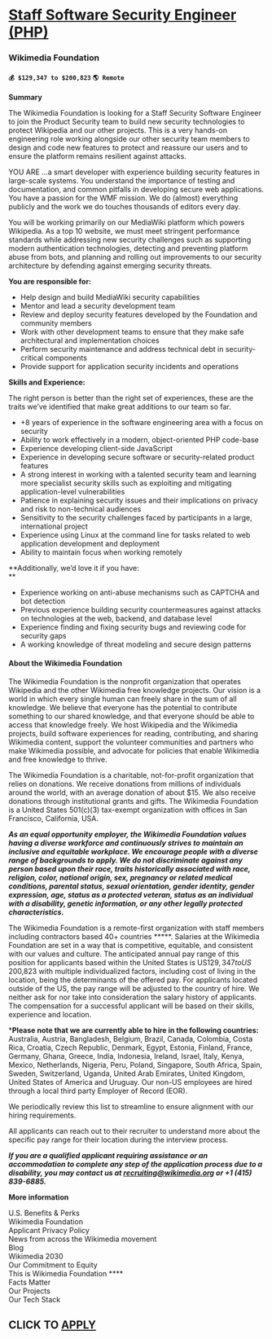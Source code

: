 # [Staff Software Security Engineer (PHP)](https://www.remotewlb.com/apply/staff-software-security-engineer-php-138988)  
### Wikimedia Foundation  
#### `💰 $129,347 to $200,823` `🌎 Remote`  

**Summary**

The Wikimedia Foundation is looking for a Staff Security Software Engineer to join the Product Security team to build new security technologies to protect Wikipedia and our other projects. This is a very hands-on engineering role working alongside our other security team members to design and code new features to protect and reassure our users and to ensure the platform remains resilient against attacks.

YOU ARE ...a smart developer with experience building security features in large-scale systems. You understand the importance of testing and documentation, and common pitfalls in developing secure web applications. You have a passion for the WMF mission. We do (almost) everything publicly and the work we do touches thousands of editors every day.

You will be working primarily on our MediaWiki platform which powers Wikipedia. As a top 10 website, we must meet stringent performance standards while addressing new security challenges such as supporting modern authentication technologies, detecting and preventing platform abuse from bots, and planning and rolling out improvements to our security architecture by defending against emerging security threats.

**You are responsible for:**

  * Help design and build MediaWiki security capabilities
  * Mentor and lead a security development team
  * Review and deploy security features developed by the Foundation and community members
  * Work with other development teams to ensure that they make safe architectural and implementation choices
  * Perform security maintenance and address technical debt in security-critical components
  * Provide support for application security incidents and operations

**Skills and Experience:**

The right person is better than the right set of experiences, these are the traits we’ve identified that make great additions to our team so far.

  * +8 years of experience in the software engineering area with a focus on security
  * Ability to work effectively in a modern, object-oriented PHP code-base
  * Experience developing client-side JavaScript
  * Experience in developing secure software or security-related product features
  * A strong interest in working with a talented security team and learning more specialist security skills such as exploiting and mitigating application-level vulnerabilities
  * Patience in explaining security issues and their implications on privacy and risk to non-technical audiences
  * Sensitivity to the security challenges faced by participants in a large, international project
  * Experience using Linux at the command line for tasks related to web application development and deployment
  * Ability to maintain focus when working remotely

**Additionally, we’d love it if you have:  
**

  * Experience working on anti-abuse mechanisms such as CAPTCHA and bot detection
  * Previous experience building security countermeasures against attacks on technologies at the web, backend, and database level
  * Experience finding and fixing security bugs and reviewing code for security gaps
  * A working knowledge of threat modeling and secure design patterns

#### About the Wikimedia Foundation

The Wikimedia Foundation is the nonprofit organization that operates Wikipedia and the other Wikimedia free knowledge projects. Our vision is a world in which every single human can freely share in the sum of all knowledge. We believe that everyone has the potential to contribute something to our shared knowledge, and that everyone should be able to access that knowledge freely. We host Wikipedia and the Wikimedia projects, build software experiences for reading, contributing, and sharing Wikimedia content, support the volunteer communities and partners who make Wikimedia possible, and advocate for policies that enable Wikimedia and free knowledge to thrive.

The Wikimedia Foundation is a charitable, not-for-profit organization that relies on donations. We receive donations from millions of individuals around the world, with an average donation of about $15. We also receive donations through institutional grants and gifts. The Wikimedia Foundation is a United States 501(c)(3) tax-exempt organization with offices in San Francisco, California, USA.

_**As an equal opportunity employer, the Wikimedia Foundation values having a diverse workforce and continuously strives to maintain an inclusive and equitable workplace. We encourage people with a diverse range of backgrounds to apply. We do not discriminate against any person based upon their race, traits historically associated with race, religion, color, national origin, sex, pregnancy or related medical conditions, parental status, sexual orientation, gender identity, gender expression, age, status as a protected veteran, status as an individual with a disability, genetic information, or any other legally protected characteristics.**_

The Wikimedia Foundation is a remote-first organization with staff members including contractors based 40+ countries *****. Salaries at the Wikimedia Foundation are set in a way that is competitive, equitable, and consistent with our values and culture. The anticipated annual pay range of this position for applicants based within the United States is US$129,347 to US$ 200,823 with multiple individualized factors, including cost of living in the location, being the determinants of the offered pay. For applicants located outside of the US, the pay range will be adjusted to the country of hire. We neither ask for nor take into consideration the salary history of applicants. The compensation for a successful applicant will be based on their skills, experience and location.

***Please note that we are currently able to hire in the following countries:** Australia, Austria, Bangladesh, Belgium, Brazil, Canada, Colombia, Costa Rica, Croatia, Czech Republic, Denmark, Egypt, Estonia, Finland, France, Germany, Ghana, Greece, India, Indonesia, Ireland, Israel, Italy, Kenya, Mexico, Netherlands, Nigeria, Peru, Poland, Singapore, South Africa, Spain, Sweden, Switzerland, Uganda, United Arab Emirates, United Kingdom, United States of America and Uruguay. Our non-US employees are hired through a local third party Employer of Record (EOR).

We periodically review this list to streamline to ensure alignment with our hiring requirements.

All applicants can reach out to their recruiter to understand more about the specific pay range for their location during the interview process.

_**If you are a qualified applicant requiring assistance or an accommodation to complete any step of the application process due to a disability, you may contact us at recruiting@wikimedia.org or +1 (415) 839-6885.**_

**More information**

U.S. Benefits & Perks  
Wikimedia Foundation  
Applicant Privacy Policy  
News from across the Wikimedia movement  
Blog  
Wikimedia 2030  
Our Commitment to Equity  
This is Wikimedia Foundation ****  
Facts Matter  
Our Projects  
Our Tech Stack

  
## CLICK TO [APPLY](https://www.remotewlb.com/apply/staff-software-security-engineer-php-138988)

